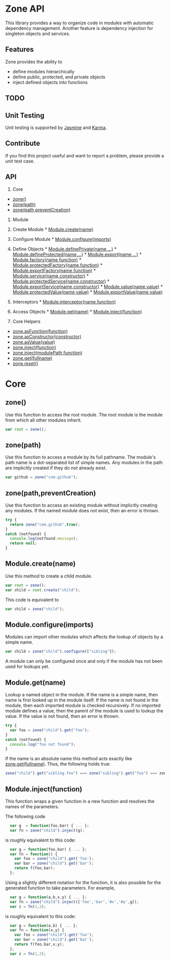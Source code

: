 Zone API
========

This library provides a way to organize code in modules with automatic dependency management. Another
feature is dependency injection for singleton objects and services.



Features
--------

Zone provides the ability to
* define modules hierarchically
* define public, protected, and private objects
* inject defined objects into functions


TODO
----




Unit Testing
------------

Unit testing is supported by [Jasmine](http://pivotal.github.io/jasmine/)
and [Karma](http://karma-runner.github.io/).


Contribute
----------

If you find this project useful and want to report a problem, please provide a unit test case.


API
---

1. Core
  * [zone()](#zone)
  * [zone(path)](#zonepath)
  * [zone(path,preventCreation)](#zonepathpreventcreation)

1. Module
  1. Create Module
    * [Module.create(name)](#modulecreatename)
    
  1. Configure Module
    * [Module.configure(imports)](#moduleconfigureimports)

  1. Define Objects
    * [Module.definePrivate(name,...)](#moduleDefine)
    * [Module.defineProtected(name,...)](#moduleDefine)
    * [Module.export(name,...)](#moduleDefine)
    * [Module.factory(name,function)](#moduleFactory)
    * [Module.protectedFactory(name,function)](#moduleFactory)
    * [Module.exportFactory(name,function)](#moduleFactory)
    * [Module.service(name,constructor)](#moduleService)
    * [Module.protectedService(name,constructor)](#moduleService)
    * [Module.exportService(name,constructor)](#moduleService)
    * [Module.value(name,value)](#moduleValue)
    * [Module.protectedValue(name,value)](#moduleValue)
    * [Module.exportValue(name,value)](#moduleValue)
  1. Interceptors
    * [Module.interceptor(name,function)](#moduleInterceptor)
  1. Access Objects
    * [Module.get(name)](#modulegetname)
    * [Module.inject(function)](#moduleinjectfunction)
  
1. Core Helpers
  * [zone.asFunction(function)](#asFunction)
  * [zone.asConstructor(constructor)](#asConstructor)
  * [zone.asValue(value)](#asValue)
  * [zone.inject(function)](#inject)
  * [zone.inject(modulePath,function)](#inject)
  * [zone.get(fullname)](#zonegetfullname)
  * [zone.reset()](#reset)


# Core

## zone()

Use this function to access the root module. The root module is the module from which 
all other modules inherit. 
```js
var root = zone();
```

## zone(path)

Use this function to access a module by its full pathname. The module's path name is a 
dot-separated list of simple names. Any modules in the path are implicitly created if they 
do not already exist.

```js
var github = zone("com.github");
```

## zone(path,preventCreation)

Use this function to access an existing module without implicitly creating any modules. If the
named module does not exist, then an error is thrown.
```js
try {
  return zone("com.github",true);
}
catch (notfound) {
  console.log(notfound.message);
  return null;
}
```


## Module.create(name)

Use this method to create a child module.
```js
var root = zone();
var child = root.create("child");
```

This code is equivalent to 
```js
var child = zone("child");
```

## Module.configure(imports)

Modules can import other modules which affects the lookup of objects by a simple name. 

```js
var child = zone("child").configure(["sibling"]);
```

A module can only be configured once and only if the module has not been used for lookups yet.


## Module.get(name)

Lookup a named object in the module. If the name is a simple name, then name is first looked up
in the module itself. If the name is not found in the module, then each imported module is checked recursively. If no
imported module defines a value, then the parent of the module is used to lookup the value.
If the value is not found, then an error is thrown.

```js
try {
  var foo = zone("child").get("foo");
}
catch (notfound) {
  console.log("foo not found");
}
```

 If the name is an absolute name this method acts exactly like [zone.get(fullname)](#zonegetfullname). Thus, the following 
 holds true:
```js
zone("child").get("sibling.foo") === zone("sibling").get("foo") === zone.get("sibling.foo")
```


## Module.inject(function)

This function wraps a given function in a new function and resolves the names of the parameters.

The following code 
```js
  var g  = function(foo,bar) { ... };
  var fn = zone("child").inject(g);
```

is roughly equivalent to this code:
```js
  var g = function(foo,bar) { ... };
  var fn = function() {
    var foo = zone("child").get('foo');
    var bar = zone("child").get('bar');
    return f(foo,bar);
  };
```

Using a slightly different notation for the function, it is also possible for the generated function to take parameters. For example,
```js
  var g = function(a,b,x,y) { ... };
  var fn = zone("child").inject(['foo','bar','#x','#y',g]);
  var z = fn(1,2);
```

is roughly equivalent to this code:
```js
  var g = function(a,b) { ... };
  var fn = function(x,y) { 
    var foo = zone("child").get('foo');
    var bar = zone("child").get('bar');
    return f(foo,bar,x,y);
  };
  var z = fn(1,2);
```

